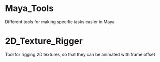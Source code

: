 # Maya_Tools
Different tools for making specific tasks easier in Maya

# 2D_Texture_Rigger
Tool for rigging 2D textures, so that they can be animated with frame offset
